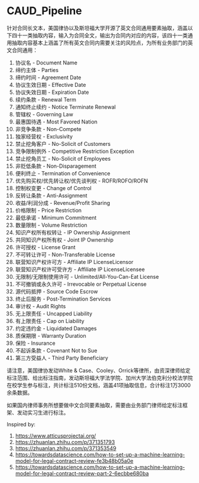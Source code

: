 # CAUD_Pipeline

针对合同长文本，美国律协以及斯坦福大学开源了英文合同通用要素抽取，涵盖以下四十一类抽取内容，输入为合同全文，输出为合同内对应的内容，该四十一类通用抽取内容基本上涵盖了所有英文合同内需要关注的风险点，为所有业务部门的英文合同通用：

1. 协议名 - Document Name
2. 缔约主体 - Parties
3. 缔约时间 - Agreement Date
4. 协议生效日期 - Effective Date
5. 协议失效日期 - Expiration Date
6. 续约条款 - Renewal Term
7. 通知终止续约 - Notice Terminate Renewal
8. 管辖权 - Governing Law
9. 最惠国待遇 - Most Favored Nation
10. 非竞争条款 - Non-Compete
11. 独家经营权 - Exclusivity
12. 禁止挖角客户 - No-Solicit of Customers
13. 竞争限制例外 - Competitive Restriction Exception
14. 禁止挖角员工 - No-Solicit of Employees
15. 非贬低条款 - Non-Disparagement
16. 便利终止 - Termination of Convenience
17. 优先购买权/优先转让权/优先谈判权 - ROFR/ROFO/ROFN
18. 控制权变更 - Change of Control
19. 反转让条款 - Anti-Assignment
20. 收益/利润分成 - Revenue/Profit Sharing
21. 价格限制 - Price Restriction
22. 最低承诺 - Minimum Commitment
23. 数量限制 - Volume Restriction
24. 知识产权所有权转让 - IP Ownership Assignment
25. 共同知识产权所有权 - Joint IP Ownership
26. 许可授权 - License Grant
27. 不可转让许可 - Non-Transferable License
28. 联营知识产权许可方 - Affiliate IP LicenseLicensor
29. 联营知识产权许可受许方 - Affiliate IP LicenseLicensee
30. 无限制/无限制使用许可 - Unlimited/All-You-Can-Eat License
31. 不可撤销或永久许可 - Irrevocable or Perpetual License
32. 源代码抵押 - Source Code Escrow
33. 终止后服务 - Post-Termination Services
34. 审计权 - Audit Rights
35. 无上限责任 - Uncapped Liability
36. 有上限责任 - Cap on Liability
37. 约定违约金 - Liquidated Damages
38. 质保期限 - Warranty Duration
39. 保险 - Insurance
40. 不起诉条款 - Covenant Not to Sue
41. 第三方受益人 - Third Party Beneficiary

请注意，美国律协发动White & Case、Cooley、Orrick等律所，由资深律师给定标注范围、给出标注指南，发动斯坦福大学法学院、加州大学法伯克利分校法学院在校学生参与标注，共计标注510份文档，涵盖41项抽取信息，合计标注1万3000余条数据。

如果国内律师事务所想要做中文合同要素抽取，需要由业务部门律师给定标注框架、发动实习生进行标注。

Inspired by:

1. https://www.atticusprojectai.org/
2. https://zhuanlan.zhihu.com/p/371351793
3. https://zhuanlan.zhihu.com/p/371353549
4. https://towardsdatascience.com/how-to-set-up-a-machine-learning-model-for-legal-contract-review-fe3b48b05a0e
5. https://towardsdatascience.com/how-to-set-up-a-machine-learning-model-for-legal-contract-review-part-2-6ecbbe680ba
